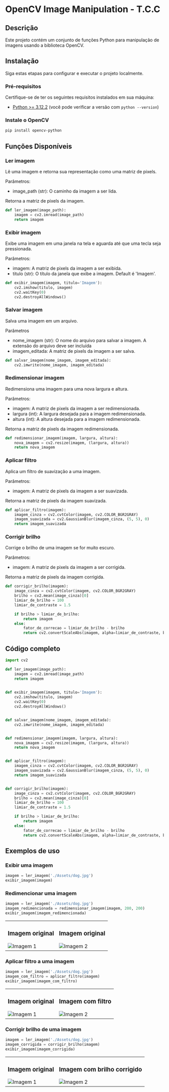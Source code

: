 # OpenCV Image Manipulation - T.C.C

## Descrição
Este projeto contém um conjunto de funções Python para manipulação de imagens usando a biblioteca OpenCV.

## Instalação

Siga estas etapas para configurar e executar o projeto localmente.

### Pré-requisitos

Certifique-se de ter os seguintes requisitos instalados em sua máquina:

- [Python >= 3.12.2](https://www.python.org/) (você pode verificar a versão com `python --version`)

### Instale o OpenCV

```bash
pip install opencv-python
```

## Funções Disponíveis

### Ler imagem

Lê uma imagem e retorna sua representação como uma matriz de pixels.

Parâmetros:
 - image_path (str): O caminho da imagem a ser lida.

Retorna a matriz de pixels da imagem.

```python
def ler_imagem(image_path):
    imagem = cv2.imread(image_path)
    return imagem
```

### Exibir imagem

Exibe uma imagem em uma janela na tela e aguarda até que uma tecla seja pressionada.

Parâmetros:
 - imagem: A matriz de pixels da imagem a ser exibida.
 - titulo (str): O título da janela que exibe a imagem. Default é 'Imagem'.

```python
def exibir_imagem(imagem, titulo='Imagem'):
    cv2.imshow(titulo, imagem)
    cv2.waitKey(0)
    cv2.destroyAllWindows()
```

### Salvar imagem

Salva uma imagem em um arquivo.

Parâmetros
- nome_imagem (str): O nome do arquivo para salvar a imagem. A extensão do arquivo deve ser incluída
- imagem_editada: A matriz de pixels da imagem a ser salva.

```python
def salvar_imagem(nome_imagem, imagem_editada):
    cv2.imwrite(nome_imagem, imagem_editada)
```

### Redimensionar imagem

Redimensiona uma imagem para uma nova largura e altura.

Parâmetros: 
 - imagem: A matriz de pixels da imagem a ser redimensionada.
 - largura (int): A largura desejada para a imagem redimensionada.
 - altura (int): A altura desejada para a imagem redimensionada.

Retorna a matriz de pixels da imagem redimensionada.

```python
def redimensionar_imagem(imagem, largura, altura):
    nova_imagem = cv2.resize(imagem, (largura, altura))
    return nova_imagem
```

### Aplicar filtro

Aplica um filtro de suavização a uma imagem.

Parâmetros: 
 - imagem: A matriz de pixels da imagem a ser suavizada.

Retorna a matriz de pixels da imagem suavizada.

```python
def aplicar_filtro(imagem):
    imagem_cinza = cv2.cvtColor(imagem, cv2.COLOR_BGR2GRAY)
    imagem_suavizada = cv2.GaussianBlur(imagem_cinza, (5, 5), 0)
    return imagem_suavizada
```

### Corrigir brilho

Corrige o brilho de uma imagem se for muito escuro.

Parâmetros: 
 - imagem: A matriz de pixels da imagem a ser corrigida.

Retorna a matriz de pixels da imagem corrigida.

```python
def corrigir_brilho(imagem):
    image_cinza = cv2.cvtColor(imagem, cv2.COLOR_BGR2GRAY)
    brilho = cv2.mean(image_cinza)[0]
    limiar_de_brilho = 100
    limiar_de_contraste = 1.5

    if brilho > limiar_de_brilho:
        return imagem
    else:
        fator_de_correcao = limiar_de_brilho - brilho
        return cv2.convertScaleAbs(imagem, alpha=limiar_de_contraste, beta=fator_de_correcao)
```

## Código completo

```python
import cv2

def ler_imagem(image_path):
    imagem = cv2.imread(image_path)
    return imagem
    

def exibir_imagem(imagem, titulo='Imagem'):
    cv2.imshow(titulo, imagem)
    cv2.waitKey(0)
    cv2.destroyAllWindows()


def salvar_imagem(nome_imagem, imagem_editada):
    cv2.imwrite(nome_imagem, imagem_editada)


def redimensionar_imagem(imagem, largura, altura):
    nova_imagem = cv2.resize(imagem, (largura, altura))
    return nova_imagem


def aplicar_filtro(imagem):
    imagem_cinza = cv2.cvtColor(imagem, cv2.COLOR_BGR2GRAY)
    imagem_suavizada = cv2.GaussianBlur(imagem_cinza, (5, 5), 0)
    return imagem_suavizada


def corrigir_brilho(imagem):
    image_cinza = cv2.cvtColor(imagem, cv2.COLOR_BGR2GRAY)
    brilho = cv2.mean(image_cinza)[0]
    limiar_de_brilho = 100
    limiar_de_contraste = 1.5

    if brilho > limiar_de_brilho:
        return imagem
    else:
        fator_de_correcao = limiar_de_brilho - brilho
        return cv2.convertScaleAbs(imagem, alpha=limiar_de_contraste, beta=fator_de_correcao)

```

## Exemplos de uso

### Exibir uma imagem

```python
imagem = ler_imagem('./Assets/dog.jpg')
exibir_imagem(imagem)
```

### Redimencionar uma imagem 
```python
imagem = ler_imagem('./Assets/dog.jpg')
imagem_redimencionada = redimensionar_imagem(imagem, 200, 200)
exibir_imagem(imagem_redimencionada)
```

<table>
  <tr style="border: none;">
    <td>
     <h3>Imagem original</h3>
     <img src="https://github.com/deivomaciel/Worshop-T.C.C/assets/31144383/74ac8008-40bc-472e-b855-12a172f75303" alt="Imagem 1">
    </td>
    <td>
     <h3>Imagem original</h3>
     <img src="https://github.com/deivomaciel/Worshop-T.C.C/assets/31144383/6daf2e36-ecb1-420e-9c8a-967ab9643dde" alt="Imagem 2">
    </td>
  </tr>
</table>


### Aplicar filtro a uma imagem

```python
imagem = ler_imagem('./Assets/dog.jpg')
imagem_com_filtro = aplicar_filtro(imagem)
exibir_imagem(imagem_com_filtro)
```

<table>
  <tr style="border: none;">
    <td>
     <h3>Imagem original</h3>
     <img src="https://github.com/deivomaciel/Worshop-T.C.C/assets/31144383/74ac8008-40bc-472e-b855-12a172f75303" alt="Imagem 1">
    </td>
    <td>
     <h3>Imagem com filtro</h3>
     <img src="https://github.com/deivomaciel/Worshop-T.C.C/assets/31144383/a906b621-9e2b-4907-9049-bcbd3c0b499f" alt="Imagem 2">
    </td>
  </tr>
</table>


### Corrigir brilho de uma imagem

```python
imagem = ler_imagem('./Assets/dog.jpg')
imagem_corrigida = corrigir_brilho(imagem)
exibir_imagem(imagem_corrigida)
```

<table>
  <tr style="border: none;">
    <td>
     <h3>Imagem original</h3>
     <img src="https://github.com/deivomaciel/Worshop-T.C.C/assets/31144383/74ac8008-40bc-472e-b855-12a172f75303" alt="Imagem 1">
    </td>
    <td>
     <h3>Imagem com brilho corrigido</h3>
     <img src="https://github.com/deivomaciel/Worshop-T.C.C/assets/31144383/396f1fa5-0cc2-40c9-b6b4-56427228b3dd" alt="Imagem 2">
    </td>
  </tr>
</table>

